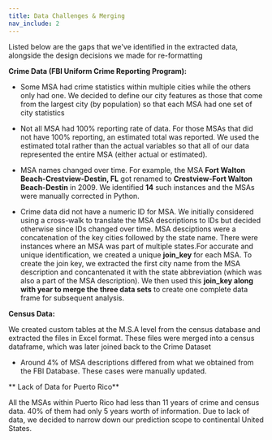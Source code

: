 ```yaml
---
title: Data Challenges & Merging
nav_include: 2
---
```


Listed below are the gaps that we've identified in the extracted data, alongside the design decisions we made for re-formatting

**Crime Data (FBI Uniform Crime Reporting Program):**

* Some MSA had crime statistics within multiple cities while the others only had one. We decided to define our city features as those that come from the largest city (by population) so that each MSA had one set of city statistics


* Not all MSA had 100% reporting rate of data. For those MSAs that did not have 100% reporting, an estimated total was reported. We used the estimated total rather than the actual variables so that all of our data represented the entire MSA (either actual or estimated).

* MSA names changed over time. For example, the MSA **Fort Walton Beach-Crestview-Destin, FL** got renamed to **Crestview-Fort Walton Beach-Destin** in 2009. We identified **14** such instances and the MSAs were manually corrected in Python.

* Crime data did not have a numeric ID for MSA. We initially considered using a cross-walk to translate the MSA descriptions to IDs but decided otherwise since IDs changed over time. MSA desciptions were a concatenation of the key cities followed by the state name. There were instances where an MSA was part of multiple states.For accurate and unique identification, we created a unique **join_key** for each MSA. To create the join key, we extracted the first city name from the MSA description and concantenated it with the state abbreviation (which was also a part of the MSA description). We then used this **join_key along with year to merge the three data sets** to create one complete data frame for subsequent analysis.

**Census Data:**

We created custom tables at the M.S.A level from the census database and extracted the files in Excel format. These files were merged into a census dataframe, which was later joined back to the Crime Dataset

* Around 4% of MSA descriptions differed from what we obtained from the FBI Database. These cases were manually updated.  

** Lack of Data for Puerto Rico**

All the MSAs within Puerto Rico had less than 11 years of crime and census data. 40% of them had only 5 years worth of information. Due to lack of data, we decided to narrow down our prediction scope to continental United States.
